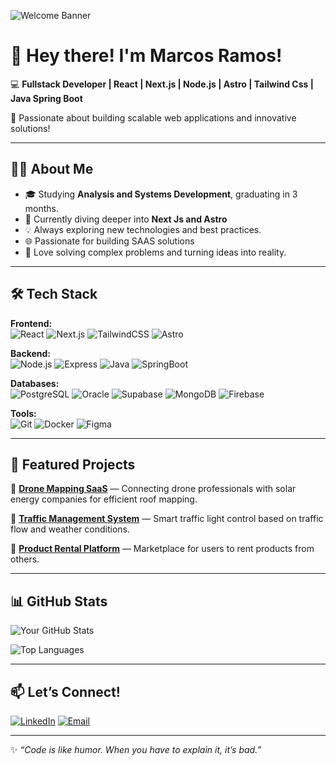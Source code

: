 ![Welcome Banner](https://i.imgur.com/Zr8PZJc.png)

# 👋 Hey there! I'm Marcos Ramos!

💻 **Fullstack Developer | React | Next.js | Node.js | Astro | Tailwind Css | Java Spring Boot**

🚀 Passionate about building scalable web applications and innovative solutions!

---

## 🧑‍💻 About Me

- 🎓 Studying **Analysis and Systems Development**, graduating in 3 months.
- 🌱 Currently diving deeper into **Next Js and Astro**
- 💡 Always exploring new technologies and best practices.
- 🌐 Passionate for building SAAS solutions
- 🧠 Love solving complex problems and turning ideas into reality.

---

## 🛠️ Tech Stack

**Frontend:**  
![React](https://img.shields.io/badge/-React-61DAFB?style=flat&logo=react&logoColor=white) ![Next.js](https://img.shields.io/badge/-Next.js-000?style=flat&logo=next.js&logoColor=white) ![TailwindCSS](https://img.shields.io/badge/-TailwindCSS-38B2AC?style=flat&logo=tailwind-css&logoColor=white)
![Astro](https://img.shields.io/badge/-Astro-FF5D01?style=flat&logo=astro&logoColor=white)

**Backend:**  
![Node.js](https://img.shields.io/badge/-Node.js-339933?style=flat&logo=node.js&logoColor=white) ![Express](https://img.shields.io/badge/-Express-000?style=flat&logo=express&logoColor=white) ![Java](https://img.shields.io/badge/-Java-007396?style=flat&logo=java&logoColor=white) ![SpringBoot](https://img.shields.io/badge/-SpringBoot-6DB33F?style=flat&logo=spring&logoColor=white) 

**Databases:**  
![PostgreSQL](https://img.shields.io/badge/-PostgreSQL-336791?style=flat&logo=postgresql&logoColor=white) ![Oracle](https://img.shields.io/badge/-Oracle-F80000?style=flat&logo=oracle&logoColor=white)
![Supabase](https://img.shields.io/badge/-Supabase-3ECF8E?style=flat&logo=supabase&logoColor=white) ![MongoDB](https://img.shields.io/badge/-MongoDB-47A248?style=flat&logo=mongodb&logoColor=white)
![Firebase](https://img.shields.io/badge/-Firebase-FFCA28?style=flat&logo=firebase&logoColor=white)


**Tools:**  
![Git](https://img.shields.io/badge/-Git-F05032?style=flat&logo=git&logoColor=white) ![Docker](https://img.shields.io/badge/-Docker-2496ED?style=flat&logo=docker&logoColor=white) ![Figma](https://img.shields.io/badge/-Figma-F24E1E?style=flat&logo=figma&logoColor=white)

---

## 🌟 Featured Projects

🔹 **[Drone Mapping SaaS](#)** — Connecting drone professionals with solar energy companies for efficient roof mapping.

🔹 **[Traffic Management System](#)** — Smart traffic light control based on traffic flow and weather conditions.

🔹 **[Product Rental Platform](#)** — Marketplace for users to rent products from others.

---

## 📊 GitHub Stats

![Your GitHub Stats](https://github-readme-stats.vercel.app/api?username=marcosramosdev&show_icons=true&theme=radical)

![Top Languages](https://github-readme-stats.vercel.app/api/top-langs/?username=marcosramosdev&layout=compact&theme=radical)

---

## 📫 Let’s Connect!

[![LinkedIn](https://img.shields.io/badge/-LinkedIn-0077B5?style=flat&logo=linkedin&logoColor=white)](https://www.linkedin.com/in/marcos-ramos-dev/) [![Email](https://img.shields.io/badge/-Email-D14836?style=flat&logo=gmail&logoColor=white)](mailto:marcosramos.dev@gmail.com)

---

✨ _“Code is like humor. When you have to explain it, it’s bad.”_

